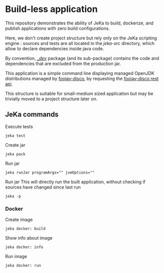 # Build-less application

This repository demonstrates the ability of JeKa to build, dockerize, and publish applications with zero build configurations.

Here, we don't create project structure but rely only on the JeKa scripting engine : sources and tests are all located in 
the *jeka-src* directory, which allow to declare dependencies inside java code.

By convention, *[_dev](jeka-src/_dev)*  package (and its sub-package) contains the code and dependencies that are excluded from the production jar.

This application is a simple command line displaying managed OpenJDK distributions managed by [foojay-disco](https://foojay.io/today/disco-api-helping-you-to-find-any-openjdk-distribution/), 
by requesting the [foojay-disco rest api](https://api.foojay.io/swagger-ui/).

This structure is suitable for small-medium sized application but may be trivially moved to a project structure later on.

## JeKa commands

Execute tests
```shell
jeka test
```

Create jar 
```shell
jeka pack
```

Run jar
```shell
jeka runJar programArgs="" jvmOptions=""
```

Run jar
This will directly run the built application, without checking if sources have changed since last run
```shell
jeka -p
```

### Docker

Create image
```shell
jeka docker: build
```
Show info about image
```shell
jeka docker: info
```
Run image
```shell
jeka docker: run
```